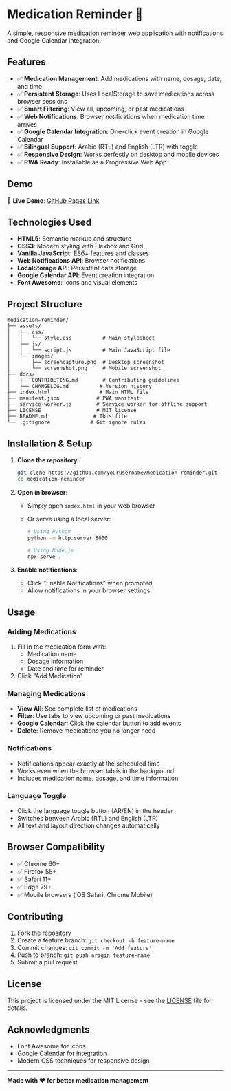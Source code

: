 # Medication Reminder 💊

A simple, responsive medication reminder web application with notifications and Google Calendar integration.

## Features

- ✅ **Medication Management**: Add medications with name, dosage, date, and time
- ✅ **Persistent Storage**: Uses LocalStorage to save medications across browser sessions
- ✅ **Smart Filtering**: View all, upcoming, or past medications
- ✅ **Web Notifications**: Browser notifications when medication time arrives
- ✅ **Google Calendar Integration**: One-click event creation in Google Calendar
- ✅ **Bilingual Support**: Arabic (RTL) and English (LTR) with toggle
- ✅ **Responsive Design**: Works perfectly on desktop and mobile devices
- ✅ **PWA Ready**: Installable as a Progressive Web App

## Demo

🔗 **Live Demo**: [GitHub Pages Link](https://meds-notifier.vercel.app/)

## Technologies Used

- **HTML5**: Semantic markup and structure
- **CSS3**: Modern styling with Flexbox and Grid
- **Vanilla JavaScript**: ES6+ features and classes
- **Web Notifications API**: Browser notifications
- **LocalStorage API**: Persistent data storage
- **Google Calendar API**: Event creation integration
- **Font Awesome**: Icons and visual elements

## Project Structure

```
medication-reminder/
├── assets/
│   ├── css/
│   │   └── style.css          # Main stylesheet
│   ├── js/
│   │   └── script.js          # Main JavaScript file
│   └── images/
│       ├── screencapture.png  # Desktop screenshot
│       └── screenshot.png     # Mobile screenshot
├── docs/
│   ├── CONTRIBUTING.md        # Contributing guidelines
│   └── CHANGELOG.md          # Version history
├── index.html                # Main HTML file
├── manifest.json            # PWA manifest
├── service-worker.js        # Service worker for offline support
├── LICENSE                  # MIT license
├── README.md               # This file
└── .gitignore             # Git ignore rules
```

## Installation & Setup

1. **Clone the repository**:

   ```bash
   git clone https://github.com/yourusername/medication-reminder.git
   cd medication-reminder
   ```

2. **Open in browser**:

   - Simply open `index.html` in your web browser
   - Or serve using a local server:

     ```bash
     # Using Python
     python -m http.server 8000

     # Using Node.js
     npx serve .
     ```

3. **Enable notifications**:
   - Click "Enable Notifications" when prompted
   - Allow notifications in your browser settings

## Usage

### Adding Medications

1. Fill in the medication form with:
   - Medication name
   - Dosage information
   - Date and time for reminder
2. Click "Add Medication"

### Managing Medications

- **View All**: See complete list of medications
- **Filter**: Use tabs to view upcoming or past medications
- **Google Calendar**: Click the calendar button to add events
- **Delete**: Remove medications you no longer need

### Notifications

- Notifications appear exactly at the scheduled time
- Works even when the browser tab is in the background
- Includes medication name, dosage, and time information

### Language Toggle

- Click the language toggle button (AR/EN) in the header
- Switches between Arabic (RTL) and English (LTR)
- All text and layout direction changes automatically

## Browser Compatibility

- ✅ Chrome 60+
- ✅ Firefox 55+
- ✅ Safari 11+
- ✅ Edge 79+
- ✅ Mobile browsers (iOS Safari, Chrome Mobile)

## Contributing

1. Fork the repository
2. Create a feature branch: `git checkout -b feature-name`
3. Commit changes: `git commit -m 'Add feature'`
4. Push to branch: `git push origin feature-name`
5. Submit a pull request

## License

This project is licensed under the MIT License - see the [LICENSE](LICENSE) file for details.

## Acknowledgments

- Font Awesome for icons
- Google Calendar for integration
- Modern CSS techniques for responsive design

---

**Made with ❤️ for better medication management**